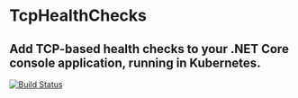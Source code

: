 # TcpHealthChecks

## Add TCP-based health checks to your .NET Core console application, running in Kubernetes.

[![Build Status](https://dev.azure.com/prdcworkshop/TcpHealthChecks/_apis/build/status/TcpHealthChecks-CI?branchName=master)](https://dev.azure.com/prdcworkshop/TcpHealthChecks/_build/latest?definitionId=4&branchName=master)